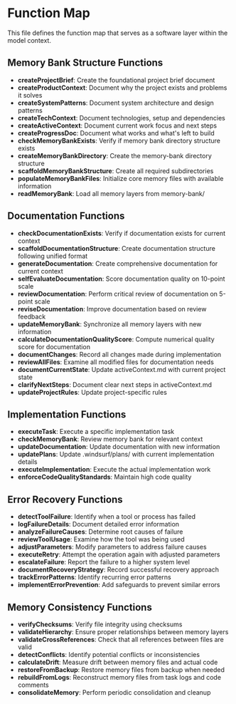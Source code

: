 # Function Map

This file defines the function map that serves as a software layer within the model context.

## Memory Bank Structure Functions

- **createProjectBrief**: Create the foundational project brief document
- **createProductContext**: Document why the project exists and problems it solves
- **createSystemPatterns**: Document system architecture and design patterns
- **createTechContext**: Document technologies, setup and dependencies
- **createActiveContext**: Document current work focus and next steps
- **createProgressDoc**: Document what works and what's left to build
- **checkMemoryBankExists**: Verify if memory bank directory structure exists
- **createMemoryBankDirectory**: Create the memory-bank directory structure
- **scaffoldMemoryBankStructure**: Create all required subdirectories
- **populateMemoryBankFiles**: Initialize core memory files with available information
- **readMemoryBank**: Load all memory layers from memory-bank/

## Documentation Functions

- **checkDocumentationExists**: Verify if documentation exists for current context
- **scaffoldDocumentationStructure**: Create documentation structure following unified format
- **generateDocumentation**: Create comprehensive documentation for current context
- **selfEvaluateDocumentation**: Score documentation quality on 10-point scale
- **reviewDocumentation**: Perform critical review of documentation on 5-point scale
- **reviseDocumentation**: Improve documentation based on review feedback
- **updateMemoryBank**: Synchronize all memory layers with new information
- **calculateDocumentationQualityScore**: Compute numerical quality score for documentation
- **documentChanges**: Record all changes made during implementation
- **reviewAllFiles**: Examine all modified files for documentation needs
- **documentCurrentState**: Update activeContext.md with current project state
- **clarifyNextSteps**: Document clear next steps in activeContext.md
- **updateProjectRules**: Update project-specific rules

## Implementation Functions

- **executeTask**: Execute a specific implementation task
- **checkMemoryBank**: Review memory bank for relevant context
- **updateDocumentation**: Update documentation with new information
- **updatePlans**: Update .windsurf/plans/ with current implementation details
- **executeImplementation**: Execute the actual implementation work
- **enforceCodeQualityStandards**: Maintain high code quality

## Error Recovery Functions

- **detectToolFailure**: Identify when a tool or process has failed
- **logFailureDetails**: Document detailed error information
- **analyzeFailureCauses**: Determine root causes of failure
- **reviewToolUsage**: Examine how the tool was being used
- **adjustParameters**: Modify parameters to address failure causes
- **executeRetry**: Attempt the operation again with adjusted parameters
- **escalateFailure**: Report the failure to a higher system level
- **documentRecoveryStrategy**: Record successful recovery approach
- **trackErrorPatterns**: Identify recurring error patterns
- **implementErrorPrevention**: Add safeguards to prevent similar errors

## Memory Consistency Functions

- **verifyChecksums**: Verify file integrity using checksums
- **validateHierarchy**: Ensure proper relationships between memory layers
- **validateCrossReferences**: Check that all references between files are valid
- **detectConflicts**: Identify potential conflicts or inconsistencies
- **calculateDrift**: Measure drift between memory files and actual code
- **restoreFromBackup**: Restore memory files from backup when needed
- **rebuildFromLogs**: Reconstruct memory files from task logs and code comments
- **consolidateMemory**: Perform periodic consolidation and cleanup